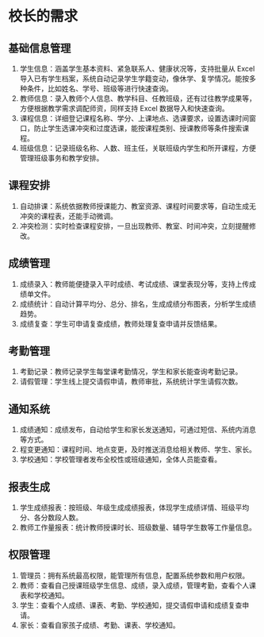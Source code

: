 # 校长的需求

## 基础信息管理

1. 学生信息：涵盖学生基本资料、紧急联系人、健康状况等，支持批量从 Excel 导入已有学生档案，系统自动记录学生学籍变动，像休学、复学情况。能按多种条件，比如姓名、学号、班级等进行快速查询。​
2. 教师信息：录入教师个人信息、教学科目、任教班级，还有过往教学成果等，方便根据教学需求调配师资，同样支持 Excel 数据导入和快速查询。​
3. 课程信息：详细登记课程名称、学分、上课地点、选课要求，设置选课时间窗口，防止学生选课冲突和过度选课，能按课程类别、授课教师等条件搜索课程。​
4. 班级信息：记录班级名称、人数、班主任，关联班级内学生和所开课程，方便管理班级事务和教学安排。​

## 课程安排

1. 自动排课：系统依据教师授课能力、教室资源、课程时间要求等，自动生成无冲突的课程表，还能手动微调。​
2. 冲突检测：实时检查课程安排，一旦出现教师、教室、时间冲突，立刻提醒修改。​

## 成绩管理

1. 成绩录入：教师能便捷录入平时成绩、考试成绩、课堂表现分等，支持上传成绩单文件。​
2. 成绩统计：自动计算平均分、总分、排名，生成成绩分布图表，分析学生成绩趋势。​
3. 成绩复查：学生可申请复查成绩，教师处理复查申请并反馈结果。​

## 考勤管理

1. 考勤记录：教师记录学生每堂课考勤情况，学生和家长能查询考勤记录。​
2. 请假管理：学生线上提交请假申请，教师审批，系统统计学生请假次数。​

## 通知系统

1. 成绩通知：成绩发布，自动给学生和家长发送通知，可通过短信、系统内消息等方式。​
2. 程变更通知：课程时间、地点变更，及时推送消息给相关教师、学生、家长。​
3. 学校通知：学校管理者发布全校性或班级通知，全体人员能查看。​

## 报表生成

1. 学生成绩报表：按班级、年级生成成绩报表，体现学生成绩详情、班级平均分、各分数段人数。​
2. 教师工作量报表：统计教师授课时长、班级数量、辅导学生数等工作量信息。​

## 权限管理

1. 管理员：拥有系统最高权限，能管理所有信息，配置系统参数和用户权限。​
2. 教师：查看自己授课班级学生信息、成绩，录入成绩，管理考勤，查看个人课表和学校通知。​
3. 学生：查看个人成绩、课表、考勤、学校通知，提交请假申请和成绩复查申请。​
4. 家长：查看自家孩子成绩、考勤、课表、学校通知。
